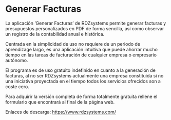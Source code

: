 # Generar Facturas

La aplicación ‘Generar Facturas’ de RDZsystems permite generar facturas y presupuestos personalizados en PDF de forma sencilla, así como observar un registro de la contabilidad anual e histórica.

Centrada en la simplicidad de uso no requiere de un periodo de aprendizage largo, es una aplicación intuitiva que puede ahorrar mucho tiempo en las tareas de facturación de cualquier empresa o empresario autónomo.

El programa es de uso gratuito indefinido en cuanto a la generación de facturas, al no ser RDZsystems actualmente una empresa constituida si no una iniciativa proyectada en el tiempo todos los servicios ofrecidos son a coste cero.

Para adquirir la versión completa de forma totalmente gratuita rellene el formulario que encontrará al final de la página web.

Enlaces de descarga: https://www.rdzsystems.com/
